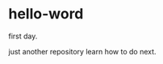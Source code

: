 # hello-word
first day. 
<?PHP
echo "Hello World!"
?>
just another repository
learn how to do next.
